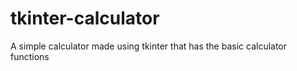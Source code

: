 # tkinter-calculator

A simple calculator made using tkinter that has the basic calculator functions
